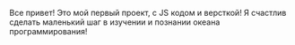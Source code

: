 Все привет! Это мой первый проект, с JS кодом и версткой! Я счастлив сделать маленький шаг в изучении и познании океана программирования!
